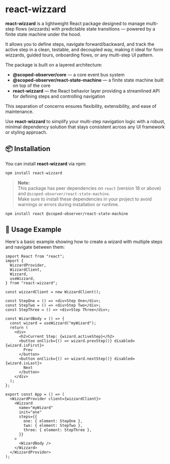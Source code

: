 # react-wizzard

**react-wizzard** is a lightweight React package designed to manage multi-step flows (wizzards) with predictable state transitions — powered by a finite state machine under the hood.

It allows you to define steps, navigate forward/backward, and track the active step in a clean, testable, and decoupled way, making it ideal for form wizzards, guided tours, onboarding flows, or any multi-step UI pattern.

The package is built on a layered architecture:

- **@scoped-observer/core** — a core event bus system
- **@scoped-observer/react-state-machine** — a finite state machine built on top of the core
- **react-wizzard** — the React behavior layer providing a streamlined API for defining steps and controlling navigation

This separation of concerns ensures flexibility, extensibility, and ease of maintenance.

Use **react-wizzard** to simplify your multi-step navigation logic with a robust, minimal dependency solution that stays consistent across any UI framework or styling approach.

## 📦 Installation

You can install **react-wizzard** via npm:

```bash
npm install react-wizzard
```

> **Note:**  
> This package has peer dependencies on `react` (version 18 or above) and `@scoped-observer/react-state-machine`.  
> Make sure to install these dependencies in your project to avoid warnings or errors during installation or runtime.

```bash
npm install react @scoped-observer/react-state-machine
```

## 🚀 Usage Example

Here's a basic example showing how to create a wizard with multiple steps and navigate between them:

```tsx
import React from "react";
import {
  WizzardProvider,
  WizzardClient,
  Wizzard,
  useWizzard,
} from "react-wizzard";

const wizzardClient = new WizzardClient();

const StepOne = () => <div>Step One</div>;
const StepTwo = () => <div>Step Two</div>;
const StepThree = () => <div>Step Three</div>;

const WizardBody = () => {
  const wizard = useWizzard("myWizard");
  return (
    <div>
      <h2>Current Step: {wizard.activeStep}</h2>
      <button onClick={() => wizard.prevStep()} disabled={wizard.isFirst}>
        Prev
      </button>
      <button onClick={() => wizard.nextStep()} disabled={wizard.isLast}>
        Next
      </button>
    </div>
  );
};

export const App = () => (
  <WizzardProvider client={wizzardClient}>
    <Wizzard
      name="myWizard"
      init="one"
      steps={{
        one: { element: StepOne },
        two: { element: StepTwo },
        three: { element: StepThree },
      }}
    >
      <WizardBody />
    </Wizzard>
  </WizzardProvider>
);
```
